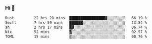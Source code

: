 ### Hi 👋

<!--START_SECTION:waka-->

```txt
Rust         22 hrs 28 mins  ████████████████▓░░░░░░░░   66.19 %
Swift        7 hrs 59 mins   ██████░░░░░░░░░░░░░░░░░░░   23.54 %
sh           2 hrs 17 mins   █▓░░░░░░░░░░░░░░░░░░░░░░░   06.74 %
Nix          52 mins         ▓░░░░░░░░░░░░░░░░░░░░░░░░   02.57 %
TOML         15 mins         ▒░░░░░░░░░░░░░░░░░░░░░░░░   00.76 %
```

<!--END_SECTION:waka-->
